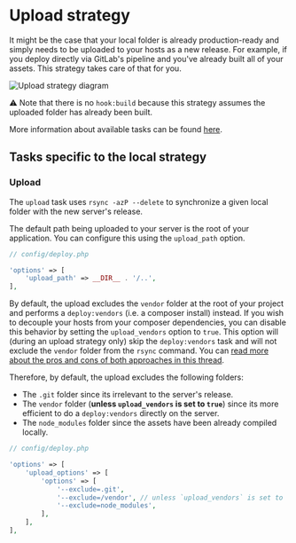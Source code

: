 # Upload strategy

It might be the case that your local folder is already production-ready and simply needs to be uploaded to your hosts as a new release. For example, if you deploy directly via GitLab's pipeline and you've already built all of your assets. This strategy takes care of that for you.

![Upload strategy diagram](https://user-images.githubusercontent.com/3642397/41128058-5222389c-6aad-11e8-89f5-f054541d69f5.png)

:warning: Note that there is no `hook:build` because this strategy assumes the uploaded folder has already been built.

More information about available tasks can be found [here](all-tasks.md).

## Tasks specific to the local strategy

### Upload

The `upload` task uses `rsync -azP --delete` to synchronize a given local folder with the new server's release.

The default path being uploaded to your server is the root of your application. You can configure this using the `upload_path` option.

```php
// config/deploy.php

'options' => [
    'upload_path' => __DIR__ . '/..',
],
```

By default, the upload excludes the `vendor` folder at the root of your project and performs a `deploy:vendors` (i.e. a composer install) instead. If you wish to decouple your hosts from your composer dependencies, you can disable this behavior by setting the `upload_vendors` option to `true`. This option will (during an upload strategy only) skip the `deploy:vendors` task and will not exclude the `vendor` folder from the `rsync` command. You can [read more about the pros and cons of both approaches in this thread](https://github.com/lorisleiva/laravel-deployer/issues/18#issuecomment-396293695).

Therefore, by default, the upload excludes the following folders:
* The `.git` folder since its irrelevant to the server's release.
* The `vendor` folder (**unless `upload_vendors` is set to `true`**) since its more efficient to do a `deploy:vendors` directly on the server.
* The `node_modules` folder since the assets have been already compiled locally.

```php
// config/deploy.php

'options' => [
    'upload_options' => [
        'options' => [ 
            '--exclude=.git',
            '--exclude=/vendor', // unless `upload_vendors` is set to `true`
            '--exclude=node_modules',
        ],
    ],
],
```
